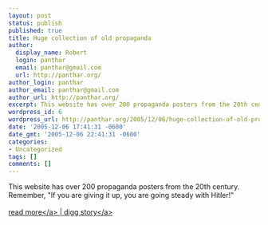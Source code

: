```yaml
---
layout: post
status: publish
published: true
title: Huge collection of old propaganda
author:
  display_name: Robert
  login: panthar
  email: panthar@gmail.com
  url: http://panthar.org/
author_login: panthar
author_email: panthar@gmail.com
author_url: http://panthar.org/
excerpt: This website has over 200 propaganda posters from the 20th century.
wordpress_id: 6
wordpress_url: http://panthar.org/2005/12/06/huge-collection-of-old-propaganda/
date: '2005-12-06 17:41:31 -0600'
date_gmt: '2005-12-06 22:41:31 -0600'
categories:
- Uncategorized
tags: []
comments: []
---
```

<p>This website has over 200 propaganda posters from the 20th century.  Remember, "If you are giving it up, you are going steady with Hitler!"<br &#47;><br &#47;><a href="http:&#47;&#47;www.freeinfosociety.com&#47;coppermine&#47;thumbnails.php?album=15">read more<&#47;a>&nbsp;|&nbsp;<a href="http:&#47;&#47;digg.com&#47;links&#47;Huge_collection_of_old_propaganda">digg story<&#47;a></p>
